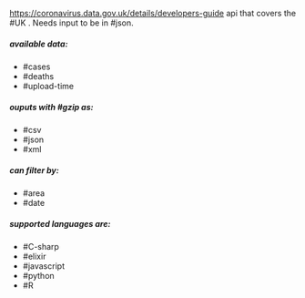 https://coronavirus.data.gov.uk/details/developers-guide
api that covers the #UK . Needs input to be in #json.
##### available data:
- #cases
- #deaths
- #upload-time
##### ouputs with #gzip as:
- #csv
- #json
- #xml
##### can filter by:
- #area
- #date
##### supported languages are:
- #C-sharp
- #elixir
- #javascript
- #python
- #R